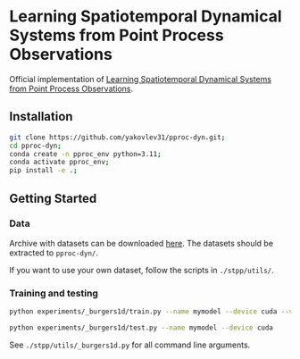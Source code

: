 # Learning Spatiotemporal Dynamical Systems from Point Process Observations

Official implementation of [Learning Spatiotemporal Dynamical Systems from Point Process Observations](https://arxiv.org/abs/2406.00368).

## Installation

```bash
git clone https://github.com/yakovlev31/pproc-dyn.git; 
cd pproc-dyn; 
conda create -n pproc_env python=3.11; 
conda activate pproc_env; 
pip install -e .; 
```

## Getting Started

### Data

Archive with datasets can be downloaded [here](https://drive.google.com/file/d/16i75fwtJ06A2j-CnZvEmf1wJcDtgdyFC/view?usp=sharing). The datasets should be extracted to `pproc-dyn/`.

If you want to use your own dataset, follow the scripts in `./stpp/utils/`.

### Training and testing

```bash
python experiments/_burgers1d/train.py --name mymodel --device cuda --visualize 1

python experiments/_burgers1d/test.py --name mymodel --device cuda
```

See `./stpp/utils/_burgers1d.py` for all command line arguments.
